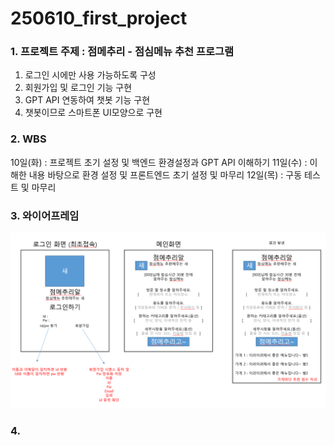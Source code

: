 # 250610_first_project

### 1. 프로젝트 주제 : 점메추리 - 점심메뉴 추천 프로그램
1. 로그인 시에만 사용 가능하도록 구성
2. 회원가입 및 로그인 기능 구현
3. GPT API 연동하여 챗봇 기능 구현
4. 챗봇이므로 스마트폰 UI모양으로 구현

### 2. WBS
10일(화) : 프로젝트 초기 설정 및 백엔드 환경설정과 GPT API 이해하기
11일(수) : 이해한 내용 바탕으로 환경 설정 및 프론트엔드 초기 설정 및 마무리
12일(목) : 구동 테스트 및 마무리

### 3. 와이어프레임
![alt text](image.png)

### 4. 